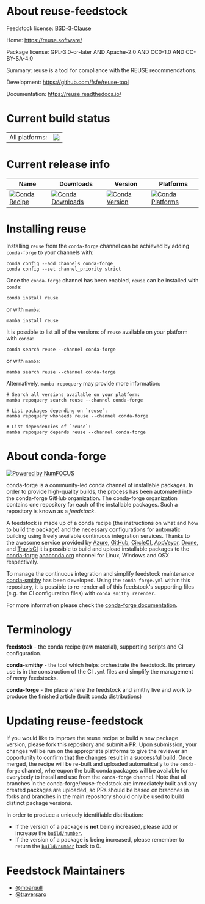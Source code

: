About reuse-feedstock
=====================

Feedstock license: [BSD-3-Clause](https://github.com/conda-forge/reuse-feedstock/blob/main/LICENSE.txt)

Home: https://reuse.software/

Package license: GPL-3.0-or-later AND Apache-2.0 AND CC0-1.0 AND CC-BY-SA-4.0

Summary: reuse is a tool for compliance with the REUSE recommendations.

Development: https://github.com/fsfe/reuse-tool

Documentation: https://reuse.readthedocs.io/

Current build status
====================


<table><tr><td>All platforms:</td>
    <td>
      <a href="https://dev.azure.com/conda-forge/feedstock-builds/_build/latest?definitionId=8580&branchName=main">
        <img src="https://dev.azure.com/conda-forge/feedstock-builds/_apis/build/status/reuse-feedstock?branchName=main">
      </a>
    </td>
  </tr>
</table>

Current release info
====================

| Name | Downloads | Version | Platforms |
| --- | --- | --- | --- |
| [![Conda Recipe](https://img.shields.io/badge/recipe-reuse-green.svg)](https://anaconda.org/conda-forge/reuse) | [![Conda Downloads](https://img.shields.io/conda/dn/conda-forge/reuse.svg)](https://anaconda.org/conda-forge/reuse) | [![Conda Version](https://img.shields.io/conda/vn/conda-forge/reuse.svg)](https://anaconda.org/conda-forge/reuse) | [![Conda Platforms](https://img.shields.io/conda/pn/conda-forge/reuse.svg)](https://anaconda.org/conda-forge/reuse) |

Installing reuse
================

Installing `reuse` from the `conda-forge` channel can be achieved by adding `conda-forge` to your channels with:

```
conda config --add channels conda-forge
conda config --set channel_priority strict
```

Once the `conda-forge` channel has been enabled, `reuse` can be installed with `conda`:

```
conda install reuse
```

or with `mamba`:

```
mamba install reuse
```

It is possible to list all of the versions of `reuse` available on your platform with `conda`:

```
conda search reuse --channel conda-forge
```

or with `mamba`:

```
mamba search reuse --channel conda-forge
```

Alternatively, `mamba repoquery` may provide more information:

```
# Search all versions available on your platform:
mamba repoquery search reuse --channel conda-forge

# List packages depending on `reuse`:
mamba repoquery whoneeds reuse --channel conda-forge

# List dependencies of `reuse`:
mamba repoquery depends reuse --channel conda-forge
```


About conda-forge
=================

[![Powered by
NumFOCUS](https://img.shields.io/badge/powered%20by-NumFOCUS-orange.svg?style=flat&colorA=E1523D&colorB=007D8A)](https://numfocus.org)

conda-forge is a community-led conda channel of installable packages.
In order to provide high-quality builds, the process has been automated into the
conda-forge GitHub organization. The conda-forge organization contains one repository
for each of the installable packages. Such a repository is known as a *feedstock*.

A feedstock is made up of a conda recipe (the instructions on what and how to build
the package) and the necessary configurations for automatic building using freely
available continuous integration services. Thanks to the awesome service provided by
[Azure](https://azure.microsoft.com/en-us/services/devops/), [GitHub](https://github.com/),
[CircleCI](https://circleci.com/), [AppVeyor](https://www.appveyor.com/),
[Drone](https://cloud.drone.io/welcome), and [TravisCI](https://travis-ci.com/)
it is possible to build and upload installable packages to the
[conda-forge](https://anaconda.org/conda-forge) [anaconda.org](https://anaconda.org/)
channel for Linux, Windows and OSX respectively.

To manage the continuous integration and simplify feedstock maintenance
[conda-smithy](https://github.com/conda-forge/conda-smithy) has been developed.
Using the ``conda-forge.yml`` within this repository, it is possible to re-render all of
this feedstock's supporting files (e.g. the CI configuration files) with ``conda smithy rerender``.

For more information please check the [conda-forge documentation](https://conda-forge.org/docs/).

Terminology
===========

**feedstock** - the conda recipe (raw material), supporting scripts and CI configuration.

**conda-smithy** - the tool which helps orchestrate the feedstock.
                   Its primary use is in the construction of the CI ``.yml`` files
                   and simplify the management of *many* feedstocks.

**conda-forge** - the place where the feedstock and smithy live and work to
                  produce the finished article (built conda distributions)


Updating reuse-feedstock
========================

If you would like to improve the reuse recipe or build a new
package version, please fork this repository and submit a PR. Upon submission,
your changes will be run on the appropriate platforms to give the reviewer an
opportunity to confirm that the changes result in a successful build. Once
merged, the recipe will be re-built and uploaded automatically to the
`conda-forge` channel, whereupon the built conda packages will be available for
everybody to install and use from the `conda-forge` channel.
Note that all branches in the conda-forge/reuse-feedstock are
immediately built and any created packages are uploaded, so PRs should be based
on branches in forks and branches in the main repository should only be used to
build distinct package versions.

In order to produce a uniquely identifiable distribution:
 * If the version of a package **is not** being increased, please add or increase
   the [``build/number``](https://docs.conda.io/projects/conda-build/en/latest/resources/define-metadata.html#build-number-and-string).
 * If the version of a package **is** being increased, please remember to return
   the [``build/number``](https://docs.conda.io/projects/conda-build/en/latest/resources/define-metadata.html#build-number-and-string)
   back to 0.

Feedstock Maintainers
=====================

* [@mbargull](https://github.com/mbargull/)
* [@traversaro](https://github.com/traversaro/)

